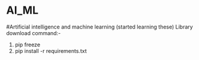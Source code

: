 # AI_ML
#Artificial intelligence and  machine learning (started learning these)
Library download command:- 
1. pip freeze
2. pip install -r requirements.txt